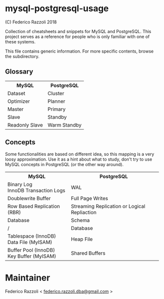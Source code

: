 # mysql-postgresql-usage

(C)  Federico Razzoli  2018

Collection of cheatsheets and snippets for MySQL and PostgreSQL.
This project serves as a reference for people who is only familiar with one of these systems.

This file contains generic information. For more specific contents, browse the subdirectory.

## Glossary

<table>
    <tr>
        <th>MySQL</th>
        <th>PostgreSQL</th>
    </tr>
    <tr>
        <td>Dataset</td>
        <td>Cluster</td>
    </tr>
    <tr>
        <td>Optimizer</td>
        <td>Planner</td>
    </tr>
    <tr>
        <td>Master</td>
        <td>Primary</td>
    </tr>
    <tr>
        <td>Slave</td>
        <td>Standby</td>
    </tr>
    <tr>
        <td>Readonly Slave</td>
        <td>Warm Standby</td>
    </tr>
</table>

## Concepts

Some functionalities are based on different idea, so this mapping is a very loosy approximation.
Use it as a hint about what to study, don't try to use MySQL concepts in PostgreSQL (or the other way around).

<table>
    <tr>
        <th>MySQL</th>
        <th>PostgreSQL</th>
    </tr>
    <tr>
        <td>
            Binary Log<br>
            InnoDB Transaction Logs
        </td>
        <td>
            WAL
        </td>
    </tr>
    <tr>
        <td>Doublewrite Buffer</td>
        <td>Full Page Writes</td>
    </tr>
    <tr>
        <td>Row Based Replication (RBR)</td>
        <td>Streaming Replication or Logical Repliaction</td>
    </tr>
    <tr>
        <td>Database</td>
        <td>Schema</td>
    </tr>
    <tr>
        <td>/</td>
        <td>Database</td>
    </tr>
    <tr>
        <td>
            Tablespace (InnoDB)<br>
            Data File (MyISAM)
        </td>
        <td>
            Heap File
        </td>
    </tr>
    <tr>
        <td>
            Buffer Pool (InnoDB)<br>
            Key Buffer (MyISAM)
        </td>
        <td>
            Shared Buffers
        </td>
    </tr>
</table>

# Maintainer

Federico Razzoli < federico.razzoli.dba@gmail.com >
